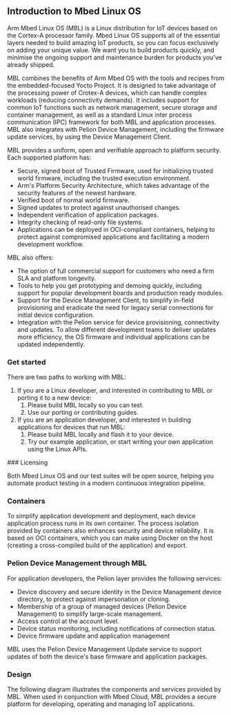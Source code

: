 ## Introduction to Mbed Linux OS

Arm Mbed Linux OS (MBL) is a Linux distribution for IoT devices based on the Cortex-A processor family. Mbed Linux OS supports all of the essential layers needed to build amazing IoT products, so you can focus exclusively on adding your unique value. We want you to build products quickly, and minimise the ongoing support and maintenance burden for products you’ve already shipped.

MBL combines the benefits of Arm Mbed OS with the tools and recipes from the embedded-focused Yocto Project. It is designed to take advantage of the processing power of Crotex-A devices, which can handle complex workloads (reducing connectivity demands). It includes support for common IoT functions such as network management, secure storage and container management, as well as a standard Linux inter process communication (IPC) framework for both MBL and application processes. MBL also integrates with Pelion Device Management, including the firmware update services, by using the Device Management Client.

MBL provides a uniform, open and verifiable approach to platform security. Each supported platform has:

* Secure, signed boot of Trusted Firmware, used for initializing trusted world firmware, including the trusted execution environment.
* Arm's Platform Security Architecture, which takes advantage of the security features of the newest hardware.
* Verified boot of normal world firmware.
* Signed updates to protect against unauthorised changes.
* Independent verification of application packages.
* Integrity checking of read-only file systems.
* Applications can be deployed in OCI-compliant containers, helping to protect against compromised applications and facilitating a modern development workflow.

MBL also offers:

* The option of full commercial support for customers who need a firm SLA and platform longevity.
* Tools to help you get prototyping and demoing quickly, including support for popular development boards and production ready modules.
* Support for the Device Management Client, to simplify in-field provisioning and eradicate the need for legacy serial connections for initial device configuration.
* Integration with the Pelion service for device provisioning, connectivity and updates. To allow different development teams to deliver updates more efficiency, the OS firmware and individual applications can be updated independently.

### Get started

There are two paths to working with MBL:

1. If you are a Linux developer, and interested in contributing to MBL or porting it to a new device:
    1. Please build MBL locally so you can test.
    1. Use our porting or contributing guides. <!--Planned for March, sadly. Do we want to promise it?-->
1. If you are an application developer, and interested in building applications for devices that run MBL:
    1. Please build MBL locally and flash it to your device.
    1. Try our example application, or start writing your own application using the Linux APIs.

### Licensing

<!--That's one of the first thing people ask about Mbed OS, so I assume it'll be one of the first things they ask about MBL-->

Both Mbed Linux OS and our test suites will be open source, helping you automate product testing in a modern continuous integration pipeline.

### Containers

To simplify application development and deployment, each device application process runs in its own container. The process isolation provided by containers also enhances security and device reliability. It is based on OCI containers, which you can make using Docker on the host (creating a cross-compiled build of the application) and export.

<!--What does the user have to do or know to use them? Not in detail, obviously, this is just the intro. But some overview.-->

### Pelion Device Management through MBL

For application developers, the Pelion layer provides the following services:

* Device discovery and secure identity in the Device Management device directory, to protect against impersonation or cloning.
* Membership of a group of managed devices (Pelion Device Management) to simplify large-scale management.<!--Why does the reader care?-->
* Access control at the account level.
* Device status monitoring, including notifications of connection status.
* Device firmware update and application management

MBL uses the Pelion Device Management Update service to support updates of both the device's base firmware and application packages.

### Design

The following diagram illustrates the components and services provided by MBL.  When used in conjunction with Mbed Cloud, MBL provides a secure platform for developing, operating and managing IoT applications.
